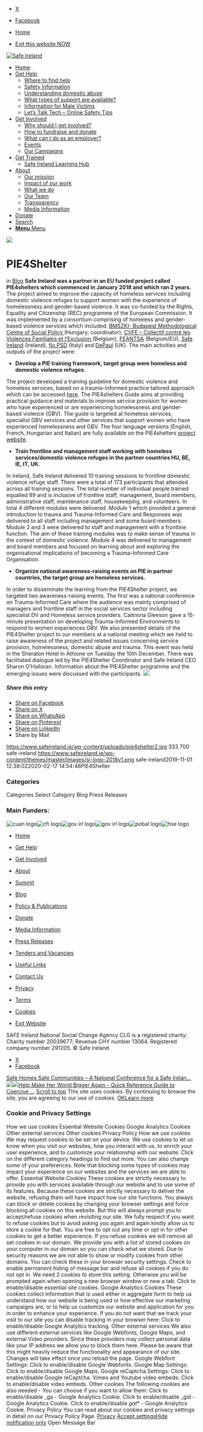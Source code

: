   * [X](https://twitter.com/SAFEIreland "X")
  * [Facebook](https://www.facebook.com/safe.ireland "Facebook")


  * [Home](https://www.safeireland.ie/)
  * [Exit this website NOW](https://www.google.ie/)


[![Safe Ireland](https://www.safeireland.ie/wp-content/themes/master/images/si-logo-2018v1.png)](https://www.safeireland.ie/)
  * [Home](https://www.safeireland.ie/)
  * [Get Help](https://www.safeireland.ie/get-help/)
    * [Where to find help](https://www.safeireland.ie/get-help/where-to-find-help/)
    * [Safety Information](https://www.safeireland.ie/get-help/safety-information/)
    * [Understanding domestic abuse](https://www.safeireland.ie/get-help/understanding-domestic-abuse/)
    * [What types of support are available?](https://www.safeireland.ie/get-help/what-types-of-support-are-available/)
    * [Information for Male Victims](https://www.safeireland.ie/get-help/information-for-male-victims/)
    * [Let’s Talk Tech – Online Safety Tips](https://www.safeireland.ie/lets-talk-tech-online-safety-tips/)
  * [Get Involved](https://www.safeireland.ie/get-involved/)
    * [Why should I get involved?](https://www.safeireland.ie/get-involved/why-should-i-get-involved/)
    * [How to fundraise and donate](https://www.safeireland.ie/get-involved/how-to-fundraise-and-donate/)
    * [What can I do as an employer?](https://www.safeireland.ie/get-involved/what-can-i-do-as-an-employer/)
    * [Events](https://www.safeireland.ie/get-involved/events/)
    * [Our Campaigns](https://www.safeireland.ie/get-involved/our-campaigns/)
  * [Get Trained](https://www.safeireland.ie/pie4shelter/)
    * [Safe Ireland Learning Hub](https://www.safeireland.ie/safe-ireland-learning-hub/)
  * [About](https://www.safeireland.ie/about/)
    * [Our mission](https://www.safeireland.ie/about/our-mission/)
    * [Impact of our work](https://www.safeireland.ie/about/impact-of-our-work/)
    * [What we do](https://www.safeireland.ie/about/what-we-do/)
    * [Our Team](https://www.safeireland.ie/about/our-team/)
    * [Transparency](https://www.safeireland.ie/about/transparency/)
    * [Media Information](https://www.safeireland.ie/about/media-information/)
  * [Donate](https://www.safeireland.ie/get-involved/how-to-fundraise-and-donate/)
  * [Search](https://www.safeireland.ie/pie4shelter/?s=)
  * [ **Menu** Menu ](https://www.safeireland.ie/pie4shelter/)


[![](https://www.safeireland.ie/wp-content/uploads/pie4shelter2.jpg)](https://www.safeireland.ie/wp-content/uploads/pie4shelter2.jpg "pie4shelter2")
# PIE4Shelter
in [Blog](https://www.safeireland.ie/category/blog/)
**Safe Ireland was a partner in an EU funded project called PIE4shelters which commenced in January 2018 and which ran 2 years.**
The project aimed to improve the capacity of homeless services including domestic violence refuges to support women with the experience of homelessness and gender-based violence.
It was co-funded by the Rights, Equality and Citizenship (REC) programme of the European Commission. It was implemented by a consortium comprising of homeless and gender-based violence services which included: [BMSZKI- Budapest Methodological Centre of Social Policy ](https://www.bmszki.hu/en/home)(Hungary, coordinator), [CVFE – Collectif contre les Violences Familiales et l’Exclusion ](http://www.cvfe.be/)(Belgium), [FEANTSA](https://www.feantsa.org/en) (Belgium/EU), [Safe Ireland](https://www.safeireland.ie/) (Ireland), [fio.PSD](http://fiopsd.org/en) (Italy) and [DePaul](https://uk.depaulcharity.org/) (UK).
The main activities and outputs of the project were:
  * **Develop a PIE training framework, target group were homeless and domestic violence refuges.**


The project developed a training guideline for domestic violence and homeless services, based on a trauma-informed practice tailored approach which can be accessed [here](https://www.safeireland.ie/wp-content/uploads/PIE4shelters-Guide_Ireland-version.pdf).
The PIE4shelters Guide aims at providing practical guidance and materials to improve service provision for women who have experienced or are experiencing homelessness and gender-based violence (GBV). The guide is targeted at homeless services, specialist GBV services and other services that support women who have experienced homelessness and GBV. The four language versions (English, French, Hungarian and Italian) are fully available on the PIE4shelters [project website](https://www.feantsa.org/en/project/2018/02/01/pie4shelters-making-shelters-psychologically-and-trauma-informed?bcParent=418).
  * **Train frontline and management staff working with homeless services/domestic violence refuges in the partner countries HU, BE, IE, IT, UK.**


In Ireland, Safe Ireland delivered 10 training sessions to frontline domestic violence refuge staff. There were a total of 173 participants that attended across all training sessions. The total number of individual people trained equalled 89 and is inclusive of frontline staff, management, board members, administrative staff, maintenance staff, housekeeping, and volunteers. 
In total 4 different modules were delivered. Module 1 which provided a general introduction to trauma and Trauma-Informed Care and Responses was delivered to all staff including management and some board members.
Module 2 and 3 were delivered to staff and management with a frontline function. The aim of these training modules was to make sense of trauma in the context of domestic violence.
Module 4 was delivered to management and board members and focused on learning about and exploring the organisational implications of becoming a Trauma-Informed Care Organisation.
  * **Organize national awareness-raising events on PIE in partner countries, the target group are homeless services.**


In order to disseminate the learning from the PIE4Shelter project, we targeted two awareness-raising events. The first was a national conference on Trauma-Informed Care where the audience was mainly comprised of managers and frontline staff in the social services sector including specialist DV and Homeless service providers. Caitriona Gleeson gave a 15-minute presentation on developing Trauma-Informed Environments to respond to women experiences GBV.
We also presented details of the PIE4Shelter project to our members at a national meeting which we held to raise awareness of the project and related issues concerning service provision, homelessness, domestic abuse and trauma. This event was held in the Sheraton Hotel in Athlone on Tuesday the 10th December. There was facilitated dialogue led by the PIE4Shelter Coordinator and Safe Ireland CEO Sharon O’Halloran. Information about the PIE4Shelter programme and the emerging issues were discussed with the participants.
![](https://www.safeireland.ie/wp-content/uploads/Screen-Shot-2020-02-17-at-11.26.45.jpg)
##### Share this entry
  * [Share on Facebook](https://www.facebook.com/sharer.php?u=https://www.safeireland.ie/pie4shelter/&t=PIE4Shelter)
  * [Share on X](https://twitter.com/share?text=PIE4Shelter&url=https://www.safeireland.ie/?p=7699)
  * [Share on WhatsApp](https://api.whatsapp.com/send?text=https://www.safeireland.ie/pie4shelter/)
  * [Share on Pinterest](https://pinterest.com/pin/create/button/?url=https%3A%2F%2Fwww.safeireland.ie%2Fpie4shelter%2F&description=PIE4Shelter&media=https%3A%2F%2Fwww.safeireland.ie%2Fwp-content%2Fuploads%2Fpie4shelter2.jpg)
  * [Share on LinkedIn](https://linkedin.com/shareArticle?mini=true&title=PIE4Shelter&url=https://www.safeireland.ie/pie4shelter/)
  * Share by Mail


https://www.safeireland.ie/wp-content/uploads/pie4shelter2.jpg 333 700 safe-ireland https://www.safeireland.ie/wp-content/themes/master/images/si-logo-2018v1.png safe-ireland2019-11-01 12:38:022020-02-17 14:54:46PIE4Shelter
### Categories
Categories Select Category Blog Press Releases
### Main Funders:
![cuan logo](https://www.safeireland.ie/wp-content/uploads/logo-cuan.png)![cfi logo](https://www.safeireland.ie/wp-content/uploads/logo-cfi.png)![gov irl logo](https://www.safeireland.ie/wp-content/uploads/logo-goi2.png)![gov irl logo](https://www.safeireland.ie/wp-content/uploads/logo-doj.png)![pobal logo](https://www.safeireland.ie/wp-content/uploads/logo-pobal.png)![hse logo](https://www.safeireland.ie/wp-content/uploads/logo-hse.png)
  * [Home](https://www.safeireland.ie/)
  * [Get Help](https://www.safeireland.ie/get-help/)
  * [Get Involved](https://www.safeireland.ie/get-involved/)
  * [About](https://www.safeireland.ie/about/)
  * [Summit](https://www.safeireland.ie/?page_id=3620)
  * [Blog](https://www.safeireland.ie/blog/)


  * [Policy & Publications](https://www.safeireland.ie/policy-publications/)
  * [Donate](https://www.safeireland.ie/get-involved/how-to-fundraise-and-donate/)
  * [Media Information](https://www.safeireland.ie/about/media-information/)
  * [Press Releases](https://www.safeireland.ie/about/media-information/press-releases/)
  * [Tenders and Vacancies](https://www.safeireland.ie/tenders-and-vacancies/)
  * [Useful Links](https://www.safeireland.ie/links/)


  * [Contact Us](https://www.safeireland.ie/contact-us/)
  * [Privacy](https://www.safeireland.ie/privacy/)
  * [Terms](https://www.safeireland.ie/terms/)
  * [Cookies](https://www.safeireland.ie/cookies/)
  * [Exit Website](https://www.google.ie)


SAFE Ireland National Social Change Agency CLG is a registered charity: Charity number 20039677; Revenue CHY number 13064. Registered company number 291205.
© Safe Ireland 
  * [X](https://twitter.com/SAFEIreland "X")
  * [Facebook](https://www.facebook.com/safe.ireland "Facebook")


[Safe Homes Safe Communities – A National Conference for a Safe Irelan...![](https://www.safeireland.ie/wp-content/uploads/25TH-conference-80x80.jpg)](https://www.safeireland.ie/safe-homes-safe-communities-a-national-conference-for-a-safe-ireland/)[![](https://www.safeireland.ie/wp-content/uploads/Coercive-Control-Guide-1-80x80.jpg)Help Make Her World Bigger Again – Quick Reference Guide to Coercive ...](https://www.safeireland.ie/help-make-her-world-bigger-again-guide-to-coercive-control/)
[Scroll to top](https://www.safeireland.ie/pie4shelter/#top "Scroll to top")
This site uses cookies. By continuing to browse the site, you are agreeing to our use of cookies.
[OK](https://www.safeireland.ie/pie4shelter/)[Learn more](https://www.safeireland.ie/pie4shelter/)
### Cookie and Privacy Settings
How we use cookies
Essential Website Cookies
Google Analytics Cookies
Other external services
Other cookies
Privacy Policy
How we use cookies
We may request cookies to be set on your device. We use cookies to let us know when you visit our websites, how you interact with us, to enrich your user experience, and to customize your relationship with our website. 
Click on the different category headings to find out more. You can also change some of your preferences. Note that blocking some types of cookies may impact your experience on our websites and the services we are able to offer.
Essential Website Cookies
These cookies are strictly necessary to provide you with services available through our website and to use some of its features.
Because these cookies are strictly necessary to deliver the website, refusing them will have impact how our site functions. You always can block or delete cookies by changing your browser settings and force blocking all cookies on this website. But this will always prompt you to accept/refuse cookies when revisiting our site.
We fully respect if you want to refuse cookies but to avoid asking you again and again kindly allow us to store a cookie for that. You are free to opt out any time or opt in for other cookies to get a better experience. If you refuse cookies we will remove all set cookies in our domain.
We provide you with a list of stored cookies on your computer in our domain so you can check what we stored. Due to security reasons we are not able to show or modify cookies from other domains. You can check these in your browser security settings.
Check to enable permanent hiding of message bar and refuse all cookies if you do not opt in. We need 2 cookies to store this setting. Otherwise you will be prompted again when opening a new browser window or new a tab.
Click to enable/disable essential site cookies.
Google Analytics Cookies
These cookies collect information that is used either in aggregate form to help us understand how our website is being used or how effective our marketing campaigns are, or to help us customize our website and application for you in order to enhance your experience.
If you do not want that we track your visit to our site you can disable tracking in your browser here:
Click to enable/disable Google Analytics tracking.
Other external services
We also use different external services like Google Webfonts, Google Maps, and external Video providers. Since these providers may collect personal data like your IP address we allow you to block them here. Please be aware that this might heavily reduce the functionality and appearance of our site. Changes will take effect once you reload the page.
Google Webfont Settings:
Click to enable/disable Google Webfonts.
Google Map Settings:
Click to enable/disable Google Maps.
Google reCaptcha Settings:
Click to enable/disable Google reCaptcha.
Vimeo and Youtube video embeds:
Click to enable/disable video embeds.
Other cookies
The following cookies are also needed - You can choose if you want to allow them:
Click to enable/disable _ga - Google Analytics Cookie.
Click to enable/disable _gid - Google Analytics Cookie.
Click to enable/disable _gat_* - Google Analytics Cookie.
Privacy Policy
You can read about our cookies and privacy settings in detail on our Privacy Policy Page. 
[Privacy](https://www.safeireland.ie/privacy/)
[Accept settings](https://www.safeireland.ie/pie4shelter/ "Allow to use cookies, you always can modify used cookies and services")[Hide notification only](https://www.safeireland.ie/pie4shelter/ "Do not allow to use cookies or services - some functionality on our site might not work as expected.")
Open Message Bar
